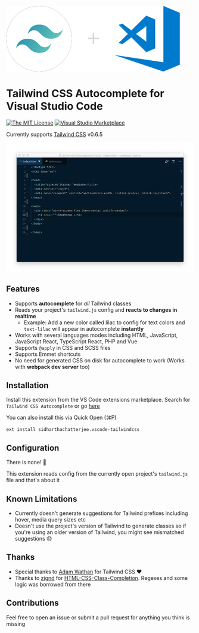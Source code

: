 ![logo](logo.png)

# Tailwind CSS Autocomplete for Visual Studio Code

[![The MIT License](https://flat.badgen.net/badge/license/MIT/orange)](http://opensource.org/licenses/MIT)
[![Visual Studio Marketplace](https://vsmarketplacebadge.apphb.com/installs-short/sidharthachatterjee.vscode-tailwindcss.svg?style=flat-square)](https://marketplace.visualstudio.com/items?itemName=sidharthachatterjee.vscode-tailwindcss)

Currently supports [Tailwind CSS](https://github.com/tailwindcss/tailwindcss) v0.6.5

![demo](demo.gif)

## Features

- Supports **autocomplete** for _all_ Tailwind classes
- Reads your project's `tailwind.js` config and **reacts to changes in realtime**
  - Example: Add a new color called lilac to config for text colors and `text-lilac` will appear in autocomplete **instantly**
- Works with several languages modes including HTML, JavaScript, JavaScript React, TypeScript React, PHP and Vue
- Supports `@apply` in CSS and SCSS files
- Supports Emmet shortcuts
- No need for generated CSS on disk for autocomplete to work (Works with **webpack dev server** too)

## Installation

Install this extension from the VS Code extensions marketplace. Search for `Tailwind CSS Autocomplete` or go [here](https://marketplace.visualstudio.com/items?itemName=sidharthachatterjee.vscode-tailwindcss)

You can also install this via Quick Open (⌘P)

`ext install sidharthachatterjee.vscode-tailwindcss`

## Configuration

There is none! 🎉

This extension reads config from the currently open project's `tailwind.js` file and that's about it

## Known Limitations

- Currently doesn't generate suggestions for Tailwind prefixes including hover, media query sizes etc
- Doesn't use the project's version of Tailwind to generate classes so if you're using an older version of Tailwind, you might see mismatched suggestions 😞

## Thanks

- Special thanks to [Adam Wathan](https://github.com/adamwathan) for Tailwind CSS ❤️
- Thanks to [zignd](https://github.com/zignd) for [HTML-CSS-Class-Completion](https://github.com/zignd/HTML-CSS-Class-Completion). Regexes and some logic was borrowed from there

## Contributions

Feel free to open an issue or submit a pull request for anything you think is missing
